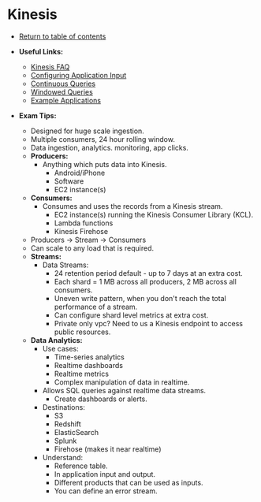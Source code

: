 # Kinesis

* [Return to table of contents](../../../README.md)

* **Useful Links:**
  * [Kinesis FAQ](https://aws.amazon.com/kinesis/data-streams/faqs/)
  * [Configuring Application Input](https://docs.aws.amazon.com/kinesisanalytics/latest/dev/how-it-works-input.html)
  * [Continuous Queries](https://docs.aws.amazon.com/kinesisanalytics/latest/dev/continuous-queries-concepts.html)
  * [Windowed Queries](https://docs.aws.amazon.com/kinesisanalytics/latest/dev/windowed-sql.html)
  * [Example Applications](https://docs.aws.amazon.com/kinesisanalytics/latest/dev/examples.html)

* **Exam Tips:**
  * Designed for huge scale ingestion.
  * Multiple consumers, 24 hour rolling window.
  * Data ingestion, analytics. monitoring, app clicks.
  * **Producers:**
    * Anything which puts data into Kinesis.
      * Android/iPhone
      * Software
      * EC2 instance(s)
  * **Consumers:**
    * Consumes and uses the records from a Kinesis stream.
      * EC2 instance(s) running the Kinesis Consumer Library (KCL).
      * Lambda functions
      * Kinesis Firehose
  * Producers -> Stream -> Consumers
  * Can scale to any load that is required.
  * **Streams:**
    * Data Streams:
      * 24 retention period default - up to 7 days at an extra cost.
      * Each shard = 1 MB across all producers, 2 MB across all consumers.
      * Uneven write pattern, when you don't reach the total performance of a stream.
      * Can configure shard level metrics at extra cost.
      * Private only vpc? Need to us a Kinesis endpoint to access public resources.
  * **Data Analytics:**
    * Use cases:
      * Time-series analytics
      * Realtime dashboards
      * Realtime metrics
      * Complex manipulation of data in realtime.
    * Allows SQL queries against realtime data streams.
      * Create dashboards or alerts.
    * Destinations:
      * S3
      * Redshift
      * ElasticSearch
      * Splunk
      * Firehose (makes it near realtime)
    * Understand:
      * Reference table.
      * In application input and output.
      * Different products that can be used as inputs.
      * You can define an error stream.
